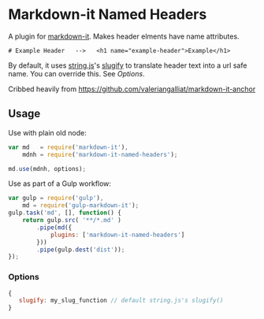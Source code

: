 # Markdown-it Named Headers

A plugin for [markdown-it](https://github.com/markdown-it/markdown-it). Makes header elments have name attributes.

```
# Example Header   -->   <h1 name="example-header">Example</h1>
```

By default, it uses [string.js](http://stringjs.com/)'s [slugify](http://stringjs.com/#methods/slugify) to translate header text into a url safe name. You can override this. See _Options_.

Cribbed heavily from https://github.com/valeriangalliat/markdown-it-anchor


## Usage

Use with plain old node:
```js
var md   = require('markdown-it'),
    mdnh = require('markdown-it-named-headers');

md.use(mdnh, options);
```

Use as part of a Gulp workflow:
```js
var gulp = require('gulp'),
    md = require('gulp-markdown-it');
gulp.task('md', [], function() {
    return gulp.src( '**/*.md' )
        .pipe(md({
            plugins: ['markdown-it-named-headers']
        }))
        .pipe(gulp.dest('dist'));
});
```


### Options

```js
{
   slugify: my_slug_function // default string.js's slugify()
}
```